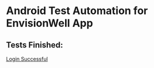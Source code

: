 # Android Test Automation for EnvisionWell App

## Tests Finished:
[Login Successful](https://github.com/Zidiam/EnvisionWell-Android-App-Automation/blob/main/EnvisionWell%20Test%20Automation/tests/login.test.js)
